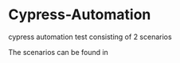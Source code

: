 # Cypress-Automation
cypress automation test consisting of 2 scenarios

The scenarios can be found in 

